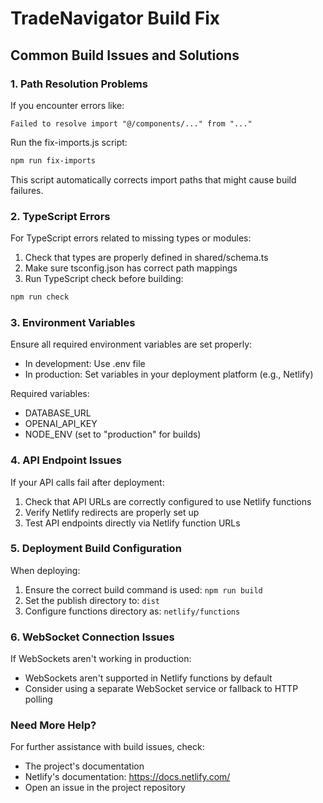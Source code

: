 # TradeNavigator Build Fix

## Common Build Issues and Solutions

### 1. Path Resolution Problems

If you encounter errors like:
```
Failed to resolve import "@/components/..." from "..."
```

Run the fix-imports.js script:
```bash
npm run fix-imports
```

This script automatically corrects import paths that might cause build failures.

### 2. TypeScript Errors

For TypeScript errors related to missing types or modules:

1. Check that types are properly defined in shared/schema.ts
2. Make sure tsconfig.json has correct path mappings
3. Run TypeScript check before building:
```bash
npm run check
```

### 3. Environment Variables

Ensure all required environment variables are set properly:
- In development: Use .env file
- In production: Set variables in your deployment platform (e.g., Netlify)

Required variables:
- DATABASE_URL
- OPENAI_API_KEY
- NODE_ENV (set to "production" for builds)

### 4. API Endpoint Issues

If your API calls fail after deployment:

1. Check that API URLs are correctly configured to use Netlify functions
2. Verify Netlify redirects are properly set up
3. Test API endpoints directly via Netlify function URLs

### 5. Deployment Build Configuration

When deploying:
1. Ensure the correct build command is used: `npm run build`
2. Set the publish directory to: `dist`
3. Configure functions directory as: `netlify/functions`

### 6. WebSocket Connection Issues

If WebSockets aren't working in production:
- WebSockets aren't supported in Netlify functions by default
- Consider using a separate WebSocket service or fallback to HTTP polling

### Need More Help?

For further assistance with build issues, check:
- The project's documentation
- Netlify's documentation: https://docs.netlify.com/
- Open an issue in the project repository
